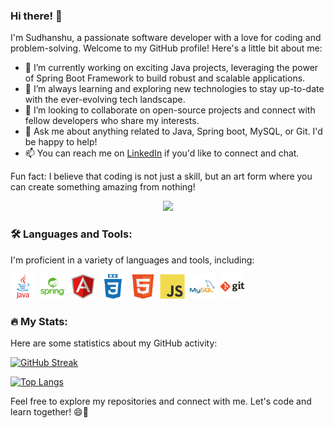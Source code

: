 ### Hi there! 👋

I'm Sudhanshu, a passionate software developer with a love for coding and problem-solving. Welcome to my GitHub profile! Here's a little bit about me:

- 🔭 I’m currently working on exciting Java projects, leveraging the power of Spring Boot Framework to build robust and scalable applications.
- 🌱 I’m always learning and exploring new technologies to stay up-to-date with the ever-evolving tech landscape.
- 👯 I’m looking to collaborate on open-source projects and connect with fellow developers who share my interests.
- 💬 Ask me about anything related to Java, Spring boot, MySQL, or Git. I'd be happy to help!
- 📫 You can reach me on [LinkedIn](http://www.linkedin.com/in/sshekhar152001) if you'd like to connect and chat.

Fun fact: I believe that coding is not just a skill, but an art form where you can create something amazing from nothing!

<div align="center">
  <img src="https://media.giphy.com/media/M9gbBd9nbDrOTu1Mqx/giphy.gif" width="100"/>
</div>

### :hammer_and_wrench: Languages and Tools:

I'm proficient in a variety of languages and tools, including:

<div>
  <img src="https://github.com/devicons/devicon/blob/master/icons/java/java-original-wordmark.svg" title="Java" alt="Java" width="40" height="40"/>&nbsp;
  <img src="https://github.com/devicons/devicon/blob/master/icons/spring/spring-original-wordmark.svg" title="Spring" alt="Spring" width="40" height="40"/>&nbsp;
  <img src="https://github.com/devicons/devicon/blob/master/icons/angularjs/angularjs-original.svg" title="Angular" alt="Angular" width="40" height="40"/>&nbsp;
  <img src="https://github.com/devicons/devicon/blob/master/icons/css3/css3-plain-wordmark.svg" title="CSS3" alt="CSS" width="40" height="40"/>&nbsp;
  <img src="https://github.com/devicons/devicon/blob/master/icons/html5/html5-original.svg" title="HTML5" alt="HTML" width="40" height="40"/>&nbsp;
  <img src="https://github.com/devicons/devicon/blob/master/icons/javascript/javascript-original.svg" title="JavaScript" alt="JavaScript" width="40" height="40"/>&nbsp;
  <img src="https://github.com/devicons/devicon/blob/master/icons/mysql/mysql-original-wordmark.svg" title="MySQL"  alt="MySQL" width="40" height="40"/>&nbsp;
  <img src="https://github.com/devicons/devicon/blob/master/icons/git/git-original-wordmark.svg" title="Git" alt="Git" width="40" height="40"/>
</div>


### :fire: My Stats:

Here are some statistics about my GitHub activity:

[![GitHub Streak](https://github-readme-streak-stats.herokuapp.com/?user=sudhanshush531)](https://github.com/DenverCoder1/github-readme-streak-stats)

[![Top Langs](https://github-readme-stats.vercel.app/api/top-langs/?username=sudhanshush531&layout=compact&theme=vision-friendly-dark)](https://github.com/anuraghazra/github-readme-stats)

Feel free to explore my repositories and connect with me. Let's code and learn together! 😄🚀
